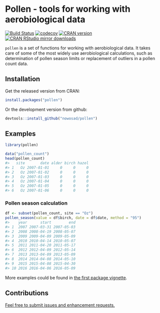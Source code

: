 
<!-- README.md is generated from README.Rmd. Please edit that file -->
Pollen - tools for working with aerobiological data
===================================================

[![Build Status](https://travis-ci.org/Nowosad/pollen.png?branch=master)](https://travis-ci.org/Nowosad/pollen) [![codecov](https://codecov.io/gh/Nowosad/pollen/branch/master/graph/badge.svg)](https://codecov.io/gh/Nowosad/pollen) [![CRAN version](http://www.r-pkg.org/badges/version/pollen)](https://cran.r-project.org/package=pollen) [![CRAN RStudio mirror downloads](http://cranlogs.r-pkg.org/badges/pollen)](https://cran.r-project.org/package=pollen)

`pollen` is a set of functions for working with aerobiological data. It takes care of some of the most widely use aerobiological calculations, such as determination of pollen season limits or replacement of outliers in a pollen count data.

Installation
------------

Get the released version from CRAN:

``` r
install.packages("pollen")
```

Or the development version from github:

``` r
devtools::install_github("nowosad/pollen")
```

Examples
--------

``` r
library(pollen)
```

``` r
data("pollen_count")
head(pollen_count)
#>   site       date alder birch hazel
#> 1   Oz 2007-01-01     0     0     0
#> 2   Oz 2007-01-02     0     0     0
#> 3   Oz 2007-01-03     0     0     0
#> 4   Oz 2007-01-04     0     0     0
#> 5   Oz 2007-01-05     0     0     0
#> 6   Oz 2007-01-06     0     0     0
```

### Pollen season calculation

``` r
df <- subset(pollen_count, site == "Oz")
pollen_season(value = df$birch, date = df$date, method = "95")
#>    year      start        end
#> 1  2007 2007-03-31 2007-05-03
#> 2  2008 2008-04-19 2008-05-07
#> 3  2009 2009-04-09 2009-05-09
#> 4  2010 2010-04-14 2010-05-07
#> 5  2011 2011-04-20 2011-05-17
#> 6  2012 2012-04-09 2012-05-14
#> 7  2013 2013-04-09 2013-05-09
#> 8  2014 2014-04-08 2014-05-10
#> 9  2015 2015-04-08 2015-04-30
#> 10 2016 2016-04-06 2016-05-09
```

More examples could be found in [the first package vignette](https://cdn.rawgit.com/Nowosad/pollen/master/vignettes/intro.html).

Contributions
-------------

[Feel free to submit issues and enhancement requests.](https://github.com/Nowosad/pollen/issues)
